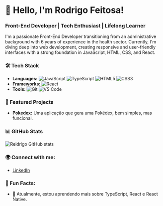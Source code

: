 # 👋 Hello, I'm Rodrigo Feitosa!
### Front-End Developer | Tech Enthusiast | Lifelong Learner

I'm a passionate Front-End Developer transitioning from an administrative background with 6 years of experience in the health sector. Currently, I'm diving deep into web development, creating responsive and user-friendly interfaces with a strong foundation in JavaScript, HTML, CSS, and React.

### 🛠️ Tech Stack
- **Languages:** ![JavaScript](https://img.shields.io/badge/-JavaScript-000?&logo=JavaScript) ![TypeScript](https://img.shields.io/badge/-TypeScript-000?&logo=TypeScript) ![HTML5](https://img.shields.io/badge/-HTML5-000?&logo=HTML5) ![CSS3](https://img.shields.io/badge/-CSS3-000?&logo=CSS3)
- **Frameworks:** ![React](https://img.shields.io/badge/-React-000?&logo=React)
- **Tools:** ![Git](https://img.shields.io/badge/-Git-000?&logo=Git) ![VS Code](https://img.shields.io/badge/-VS%20Code-000?&logo=Visual%20Studio%20Code)

### 🚀 Featured Projects
- **[Pokedex](https://pokedex-rei.netlify.app):** Uma aplicação que gera uma Pokédex, bem simples, mas funcional.

### 📊 GitHub Stats
![Reidrigo GitHub stats](https://github-readme-stats.vercel.app/api?username=reidrigofeitosa&show_icons=true&theme=radical)

### 🌍 Connect with me:
- [LinkedIn](www.linkedin.com/in/reidrigo-feitosa)

### 🎯 Fun Facts:
- 🌱 Atualmente, estou aprendendo mais sobre TypeScript, React e React Native.
